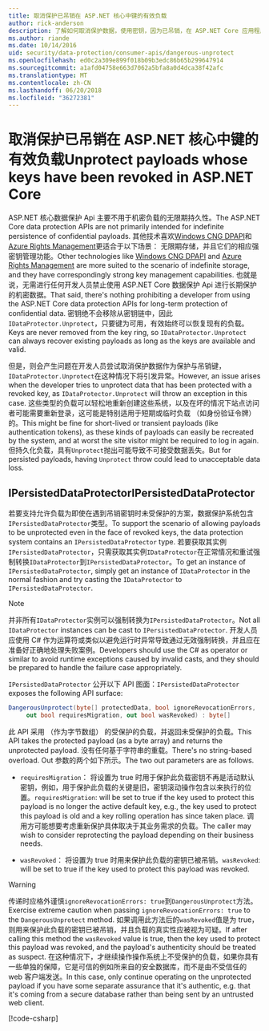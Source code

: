 ```yaml
---
title: 取消保护已吊销在 ASP.NET 核心中键的有效负载
author: rick-anderson
description: 了解如何取消保护数据，使用密钥，因为已吊销，在 ASP.NET Core 应用程序保护。
ms.author: riande
ms.date: 10/14/2016
uid: security/data-protection/consumer-apis/dangerous-unprotect
ms.openlocfilehash: ed0c2a309e899f018b09b3edc86b65b299647914
ms.sourcegitcommit: a1afd04758e663d7062a5bfa8a0d4dca38f42afc
ms.translationtype: MT
ms.contentlocale: zh-CN
ms.lasthandoff: 06/20/2018
ms.locfileid: "36272381"
---
```

# <a name="unprotect-payloads-whose-keys-have-been-revoked-in-aspnet-core"></a><span data-ttu-id="81e0f-103">取消保护已吊销在 ASP.NET 核心中键的有效负载</span><span class="sxs-lookup"><span data-stu-id="81e0f-103">Unprotect payloads whose keys have been revoked in ASP.NET Core</span></span>


<a name="data-protection-consumer-apis-dangerous-unprotect"></a>

<span data-ttu-id="81e0f-104">ASP.NET 核心数据保护 Api 主要不用于机密负载的无限期持久性。</span><span class="sxs-lookup"><span data-stu-id="81e0f-104">The ASP.NET Core data protection APIs are not primarily intended for indefinite persistence of confidential payloads.</span></span> <span data-ttu-id="81e0f-105">其他技术喜欢[Windows CNG DPAPI](https://msdn.microsoft.com/library/windows/desktop/hh706794%28v=vs.85%29.aspx)和[Azure Rights Management](https://docs.microsoft.com/rights-management/)更适合于以下场景： 无限期存储，并且它们的相应强密钥管理功能。</span><span class="sxs-lookup"><span data-stu-id="81e0f-105">Other technologies like [Windows CNG DPAPI](https://msdn.microsoft.com/library/windows/desktop/hh706794%28v=vs.85%29.aspx) and [Azure Rights Management](https://docs.microsoft.com/rights-management/) are more suited to the scenario of indefinite storage, and they have correspondingly strong key management capabilities.</span></span> <span data-ttu-id="81e0f-106">也就是说，无需进行任何开发人员禁止使用 ASP.NET Core 数据保护 Api 进行长期保护的机密数据。</span><span class="sxs-lookup"><span data-stu-id="81e0f-106">That said, there's nothing prohibiting a developer from using the ASP.NET Core data protection APIs for long-term protection of confidential data.</span></span> <span data-ttu-id="81e0f-107">密钥绝不会移除从密钥链中，因此`IDataProtector.Unprotect`，只要键为可用，有效始终可以恢复现有的负载。</span><span class="sxs-lookup"><span data-stu-id="81e0f-107">Keys are never removed from the key ring, so `IDataProtector.Unprotect` can always recover existing payloads as long as the keys are available and valid.</span></span>

<span data-ttu-id="81e0f-108">但是，则会产生问题在开发人员尝试取消保护数据作为保护与吊销键，`IDataProtector.Unprotect`在这种情况下将引发异常。</span><span class="sxs-lookup"><span data-stu-id="81e0f-108">However, an issue arises when the developer tries to unprotect data that has been protected with a revoked key, as `IDataProtector.Unprotect` will throw an exception in this case.</span></span> <span data-ttu-id="81e0f-109">这些类型的负载可以轻松地重新创建这些系统，以及在坏的情况下站点访问者可能需要重新登录，这可能是特别适用于短期或临时负载 （如身份验证令牌） 的。</span><span class="sxs-lookup"><span data-stu-id="81e0f-109">This might be fine for short-lived or transient payloads (like authentication tokens), as these kinds of payloads can easily be recreated by the system, and at worst the site visitor might be required to log in again.</span></span> <span data-ttu-id="81e0f-110">但持久化负载，具有`Unprotect`抛出可能导致不可接受数据丢失。</span><span class="sxs-lookup"><span data-stu-id="81e0f-110">But for persisted payloads, having `Unprotect` throw could lead to unacceptable data loss.</span></span>

## <a name="ipersisteddataprotector"></a><span data-ttu-id="81e0f-111">IPersistedDataProtector</span><span class="sxs-lookup"><span data-stu-id="81e0f-111">IPersistedDataProtector</span></span>

<span data-ttu-id="81e0f-112">若要支持允许负载为即使在遇到吊销密钥时未受保护的方案，数据保护系统包含`IPersistedDataProtector`类型。</span><span class="sxs-lookup"><span data-stu-id="81e0f-112">To support the scenario of allowing payloads to be unprotected even in the face of revoked keys, the data protection system contains an `IPersistedDataProtector` type.</span></span> <span data-ttu-id="81e0f-113">若要获取其实例`IPersistedDataProtector`，只需获取其实例`IDataProtector`在正常情况和重试强制转换`IDataProtector`到`IPersistedDataProtector`。</span><span class="sxs-lookup"><span data-stu-id="81e0f-113">To get an instance of `IPersistedDataProtector`, simply get an instance of `IDataProtector` in the normal fashion and try casting the `IDataProtector` to `IPersistedDataProtector`.</span></span>

> [!NOTE]
> <span data-ttu-id="81e0f-114">并非所有`IDataProtector`实例可以强制转换为`IPersistedDataProtector`。</span><span class="sxs-lookup"><span data-stu-id="81e0f-114">Not all `IDataProtector` instances can be cast to `IPersistedDataProtector`.</span></span> <span data-ttu-id="81e0f-115">开发人员应使用 C# 作为运算符或类似以避免运行时异常导致通过无效强制转换，并且应在准备好正确地处理失败案例。</span><span class="sxs-lookup"><span data-stu-id="81e0f-115">Developers should use the C# as operator or similar to avoid runtime exceptions caused by invalid casts, and they should be prepared to handle the failure case appropriately.</span></span>

<span data-ttu-id="81e0f-116">`IPersistedDataProtector` 公开以下 API 图面：</span><span class="sxs-lookup"><span data-stu-id="81e0f-116">`IPersistedDataProtector` exposes the following API surface:</span></span>

```csharp
DangerousUnprotect(byte[] protectedData, bool ignoreRevocationErrors,
     out bool requiresMigration, out bool wasRevoked) : byte[]
```

<span data-ttu-id="81e0f-117">此 API 采用 （作为字节数组） 的受保护的负载，并返回未受保护的负载。</span><span class="sxs-lookup"><span data-stu-id="81e0f-117">This API takes the protected payload (as a byte array) and returns the unprotected payload.</span></span> <span data-ttu-id="81e0f-118">没有任何基于字符串的重载。</span><span class="sxs-lookup"><span data-stu-id="81e0f-118">There's no string-based overload.</span></span> <span data-ttu-id="81e0f-119">Out 参数的两个如下所示。</span><span class="sxs-lookup"><span data-stu-id="81e0f-119">The two out parameters are as follows.</span></span>

* <span data-ttu-id="81e0f-120">`requiresMigration`： 将设置为 true 时用于保护此负载密钥不再是活动默认密钥，例如，用于保护此负载的关键是旧，密钥滚动操作包含以来执行的位置。</span><span class="sxs-lookup"><span data-stu-id="81e0f-120">`requiresMigration`: will be set to true if the key used to protect this payload is no longer the active default key, e.g., the key used to protect this payload is old and a key rolling operation has since taken place.</span></span> <span data-ttu-id="81e0f-121">调用方可能想要考虑重新保护具体取决于其业务需求的负载。</span><span class="sxs-lookup"><span data-stu-id="81e0f-121">The caller may wish to consider reprotecting the payload depending on their business needs.</span></span>

* <span data-ttu-id="81e0f-122">`wasRevoked`： 将设置为 true 时用来保护此负载的密钥已被吊销。</span><span class="sxs-lookup"><span data-stu-id="81e0f-122">`wasRevoked`: will be set to true if the key used to protect this payload was revoked.</span></span>

>[!WARNING]
> <span data-ttu-id="81e0f-123">传递时应格外谨慎`ignoreRevocationErrors: true`到`DangerousUnprotect`方法。</span><span class="sxs-lookup"><span data-stu-id="81e0f-123">Exercise extreme caution when passing `ignoreRevocationErrors: true` to the `DangerousUnprotect` method.</span></span> <span data-ttu-id="81e0f-124">如果调用此方法后的`wasRevoked`值是为 true，则用来保护此负载的密钥已被吊销，并且负载的真实性应被视为可疑。</span><span class="sxs-lookup"><span data-stu-id="81e0f-124">If after calling this method the `wasRevoked` value is true, then the key used to protect this payload was revoked, and the payload's authenticity should be treated as suspect.</span></span> <span data-ttu-id="81e0f-125">在这种情况下，才继续操作操作系统上不受保护的负载，如果你具有一些单独的保障，它是可信的例如所来自的安全数据库，而不是由不受信任的 web 客户端发送。</span><span class="sxs-lookup"><span data-stu-id="81e0f-125">In this case, only continue operating on the unprotected payload if you have some separate assurance that it's authentic, e.g. that it's coming from a secure database rather than being sent by an untrusted web client.</span></span>

[!code-csharp[](dangerous-unprotect/samples/dangerous-unprotect.cs)]
